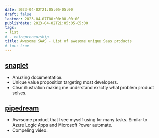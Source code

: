 ```yaml
---
date: 2023-04-02T21:05:05-05:00
draft: false
lastmod: 2023-04-07T00:00:00-00:00
publishdate: 2023-04-02T21:05:05-05:00
tags:
- list
# - entrepreneurship
title: Awesome SAAS - List of awesome unique Saas products
# toc: true
---
```


## [snaplet](https://www.snaplet.dev/)

* Amazing documentation.
* Unique value proposition targeting most developers.
* Clear illustration making me understand exactly what problem product solves.

## [pipedream](https://pipedream.com/)

* Awesome product that I see myself using for many tasks. Similar to Azure Logic Apps and Microsoft Power automate.
* Compeling video.
